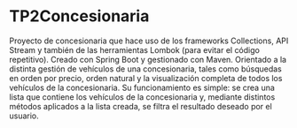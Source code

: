 # TP2Concesionaria                                          
Proyecto de concesionaria que hace uso de los frameworks Collections, API Stream y también de las herramientas Lombok (para evitar el código repetitivo).
Creado con Spring Boot y gestionado con Maven.
Orientado a la distinta gestión de vehículos de una concesionaria, tales como búsquedas en orden por precio, orden natural y la visualización completa de todos los vehículos de la concesionaria.
Su funcionamiento es simple: se crea una lista que contiene los vehículos de la concesionaria y, mediante distintos métodos aplicados a la lista creada, se filtra el resultado deseado por el usuario.
